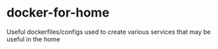# docker-for-home
Useful dockerfiles/configs used to create various services that may be useful in the home
